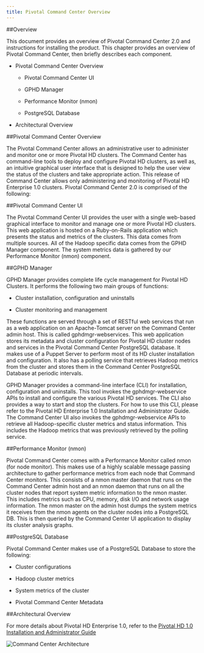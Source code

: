 ```yaml
---
title: Pivotal Command Center Overview
---
```


##Overview

This document provides an overview of Pivotal Command Center 2.0 and instructions
for installing the product. This chapter provides an overview of Pivotal Command
Center, then briefly describes each component.

*  Pivotal Command Center Overview

   *  Pivotal Command Center UI  

   *  GPHD Manager

   *  Performance Monitor (nmon)

   *  PostgreSQL Database

*  Architectural Overview

##Pivotal Command Center Overview


The Pivotal Command Center allows an administrative user to administer and monitor
one or more Pivotal HD clusters. The Command Center has command-line tools to
deploy and configure Pivotal HD clusters, as well as, an intuitive graphical user
interface that is designed to help the user view the status of the clusters and take
appropriate action. This release of Command Center allows only administering and
monitoring of Pivotal HD Enterprise 1.0 clusters.
Pivotal Command Center 2.0 is comprised of the following:

                   
##Pivotal Command Center UI

The Pivotal Command Center UI provides the user with a single web-based graphical
interface to monitor and manage one or more Pivotal HD clusters. This web
application is hosted on a Ruby-on-Rails application which presents the status and
metrics of the clusters. This data comes from multiple sources. All of the Hadoop
specific data comes from the GPHD Manager component. The system metrics data is
gathered by our Performance Monitor (nmon) component.

##GPHD Manager


GPHD Manager provides complete life cycle management for Pivotal HD Clusters. It
performs the following two main groups of functions:

* Cluster installation, configuration and uninstalls

* Cluster monitoring and management

These functions are served through a set of RESTful web services that run as a web
application on an Apache-Tomcat server on the Command Center admin host. This is
called gphdmgr-webservices. This web application stores its metadata and cluster
configuration for Pivotal HD cluster nodes and services in the Pivotal Command
Center PostgreSQL database. It makes use of a Puppet Server to perform most of its
HD cluster installation and configuration. It also has a polling service that retrieves
Hadoop metrics from the cluster and stores them in the Command Center PostgreSQL
Database at periodic intervals.

GPHD Manager provides a command-line interface (CLI) for installation,
configuration and uninstalls. This tool invokes the gphdmgr-webservice APIs to
install and configure the various Pivotal HD services. The CLI also provides a way to
start and stop the clusters. For how to use this CLI, please refer to the Pivotal HD
Enterprise 1.0 Installation and Administrator Guide.
The Command Center UI also invokes the gphdmgr-webservice APIs to retrieve all
Hadoop-specific cluster metrics and status information. This includes the Hadoop
metrics that was previously retrieved by the polling service.

##Performance Monitor (nmon)


Pivotal Command Center comes with a Performance Monitor called nmon (for node
monitor). This makes use of a highly scalable message passing architecture to gather
performance metrics from each node that Command Center monitors. This consists of
a nmon master daemon that runs on the Command Center admin host and an nmon
daemon that runs on all the cluster nodes that report system metric information to the
nmon master. This includes metrics such as CPU, memory, disk I/O and network usage
information.
The nmon master on the admin host dumps the system metrics it receives from the
nmon agents on the cluster nodes into a PostgreSQL DB. This is then queried by the
Command Center UI application to display its cluster analysis graphs.

##PostgreSQL Database


Pivotal Command Center makes use of a PostgreSQL Database to store the following:

* Cluster configurations

* Hadoop cluster metrics

* System metrics of the cluster

* Pivotal Command Center Metadata

##Architectural Overview


For more details about Pivotal HD Enterprise 1.0, refer to the [Pivotal HD 1.0 Installation and Administrator Guide](pivotal-hd.html)

![Command Center Architecture](/images/cc/cc-architecture.png)




  

